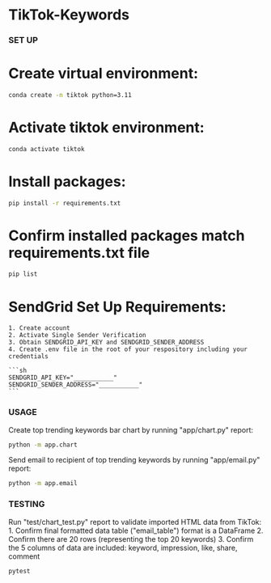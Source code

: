 # TikTok-Keywords

### SET UP

# Create virtual environment:

```sh
conda create -n tiktok python=3.11
```

# Activate tiktok environment:

```sh
conda activate tiktok
```

# Install packages:

```sh
pip install -r requirements.txt
```

# Confirm installed packages match requirements.txt file

```sh
pip list
```

# SendGrid Set Up Requirements:  
    1. Create account
    2. Activate Single Sender Verification
    3. Obtain SENDGRID_API_KEY and SENDGRID_SENDER_ADDRESS
    4. Create .env file in the root of your respository including your credentials

    ```sh
    SENDGRID_API_KEY="___________"
    SENDGRID_SENDER_ADDRESS="___________"
    ```

### USAGE

Create top trending keywords bar chart by running "app/chart.py" report:

```sh
python -m app.chart
```

Send email to recipient of top trending keywords by running "app/email.py" report:

```sh
python -m app.email
```

### TESTING

Run "test/chart_test.py" report to validate imported HTML data from TikTok: 
    1. Confirm final formatted data table ("email_table") format is a DataFrame
    2. Confirm there are 20 rows (representing the top 20 keywords)
    3. Confirm the 5 columns of data are included: keyword, impression, like, share, comment

```sh
pytest
```